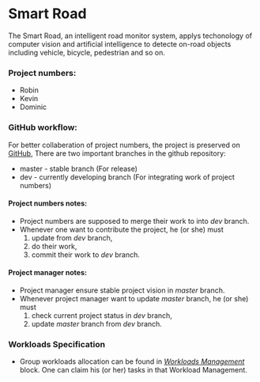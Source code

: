 # Smart Road
The Smart Road, an intelligent road monitor system, applys techonology of computer vision and artificial intelligence to detecte on-road objects including vehicle, bicycle, pedestrian and so on.
  

### Project numbers:
* Robin
* Kevin
* Dominic


### GitHub workflow:
For better collaberation of project numbers, the project is preserved on [GitHub](https://github.com/unsw-cv-org/Smart-Road),  There are two important branches in the github repository:  
* master - stable branch (For release)
* dev - currently developing branch (For integrating work of project numbers)  

#### Project numbers notes:
* Project numbers are supposed to merge their work to into *dev* branch.
* Whenever one want to contribute the project, he (or she) must 
  1. update from *dev* branch,
  2. do their work,
  3. commit their work to *dev* branch.
  
#### Project manager notes:
* Project manager ensure stable project vision in *master* branch.
* Whenever project manager want to update *master* branch, he (or she) must
  1. check current project status in *dev* branch,
  2. update *master* branch from *dev* branch.
  
### Workloads Specification
* Group workloads allocation can be found in [*Workloads Management*](https://github.com/unsw-cv-org/Smart-Road/projects/1) block. One can claim his (or her) tasks in that Workload Management. 
